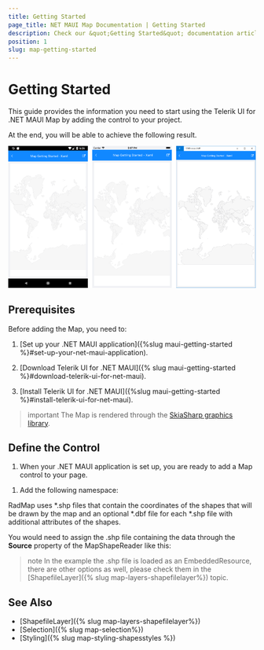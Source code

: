 ```yaml
---
title: Getting Started
page_title: NET MAUI Map Documentation | Getting Started
description: Check our &quot;Getting Started&quot; documentation article for Telerik Map for .NET MAUI control.
position: 1
slug: map-getting-started
---
```


# Getting Started

This guide provides the information you need to start using the Telerik UI for .NET MAUI Map by adding the control to your project.

At the end, you will be able to achieve the following result.

![Getting Started Example](images/map_getting_started.png)

## Prerequisites

Before adding the Map, you need to:

1. [Set up your .NET MAUI application]({%slug maui-getting-started %}#set-up-your-net-maui-application).

1. [Download Telerik UI for .NET MAUI]({% slug maui-getting-started %}#download-telerik-ui-for-net-maui).

1. [Install Telerik UI for .NET MAUI]({%slug maui-getting-started %}#install-telerik-ui-for-net-maui).

>important The Map is rendered through the [SkiaSharp graphics library](https://skia.org/).

## Define the Control

1. When your .NET MAUI application is set up, you are ready to add a Map control to your page.

 <snippet id='map-getting-started-xaml' />
 <snippet id='map-gettingstarted-csharp' />

1. Add the following namespace:

<snippet id='xmlns-telerikmap' />
<snippet id='ns-telerikmap' />

RadMap uses *.shp files that contain the coordinates of the shapes that will be drawn by the map and an optional *.dbf file for each *.shp file with additional attributes of the shapes.

You would need to assign the .shp file containing the data through the **Source** property of the MapShapeReader like this:

<snippet id='map-gettingstarted-setting-source' />

>note In the example the .shp file is loaded as an EmbeddedResource, there are other options as well, please check them in the [ShapefileLayer]({% slug map-layers-shapefilelayer%}) topic.

## See Also

- [ShapefileLayer]({% slug map-layers-shapefilelayer%})
- [Selection]({% slug map-selection%})
- [Styling]({% slug map-styling-shapesstyles %})
